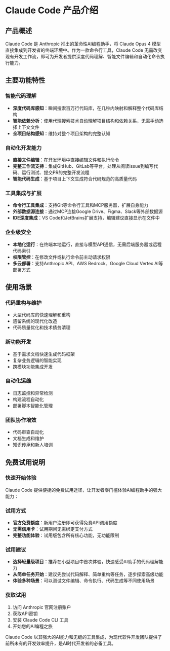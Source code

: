 # Claude Code 产品介绍

## 产品概述

Claude Code 是 Anthropic 推出的革命性AI编程助手，将 Claude Opus 4 模型直接集成到开发者的终端环境中。作为一款命令行工具，Claude Code 无需改变现有开发工作流，即可为开发者提供深度代码理解、智能文件编辑和自动化命令执行能力。

## 主要功能特性

### 智能代码理解
- **深度代码库感知**：瞬间搜索百万行代码库，在几秒内映射和解释整个代码库结构
- **智能依赖分析**：使用代理搜索技术自动理解项目结构和依赖关系，无需手动选择上下文文件
- **全项目结构感知**：维持对整个项目架构的完整认知

### 自动化开发能力
- **直接文件编辑**：在开发环境中直接编辑文件和执行命令
- **完整工作流支持**：集成GitHub、GitLab等平台，处理从阅读issue到编写代码、运行测试、提交PR的完整开发流程
- **智能代码生成**：基于项目上下文生成符合代码规范的高质量代码

### 工具集成与扩展
- **命令行工具集成**：支持Git等命令行工具和MCP服务器，扩展自身能力
- **外部数据源连接**：通过MCP连接Google Drive、Figma、Slack等外部数据源
- **IDE深度集成**：VS Code和JetBrains扩展支持，编辑建议直接显示在文件中

### 企业级安全
- **本地化运行**：在终端本地运行，直接与模型API通信，无需后端服务器或远程代码索引
- **权限管控**：在修改文件或执行命令前主动请求权限
- **多云部署**：支持Anthropic API、AWS Bedrock、Google Cloud Vertex AI等部署方式

## 使用场景

### 代码重构与维护
- 大型代码库的快速理解和重构
- 遗留系统的现代化改造
- 代码质量优化和技术债务清理

### 新功能开发
- 基于需求文档快速生成代码框架
- 复杂业务逻辑的智能实现
- 跨模块功能集成开发

### 自动化运维
- 日志监控和异常检测
- 构建流程自动化
- 部署脚本智能化管理

### 团队协作增效
- 代码审查自动化
- 文档生成和维护
- 知识传承和新人培训

## 免费试用说明

### 快速开始体验
Claude Code 提供便捷的免费试用途径，让开发者零门槛体验AI编程助手的强大能力：

### 试用方式
- **官方免费额度**：新用户注册即可获得免费API调用额度
- **无需信用卡**：试用期间无需绑定支付方式
- **完整功能体验**：试用版包含所有核心功能，无功能限制

### 试用建议
- **选择轻量级项目**：推荐在小型项目中首次体验，快速感受AI助手的代码理解能力
- **从简单任务开始**：建议先尝试代码解释、简单重构等任务，逐步探索高级功能
- **体验多种场景**：可以测试文件编辑、命令执行、代码生成等不同使用场景

### 获取试用
1. 访问 Anthropic 官网注册账户
2. 获取API密钥
3. 安装 Claude Code CLI 工具
4. 开始您的AI编程之旅

Claude Code 以其强大的AI能力和无缝的工具集成，为现代软件开发团队提供了前所未有的开发效率提升，是AI时代开发者的必备工具。